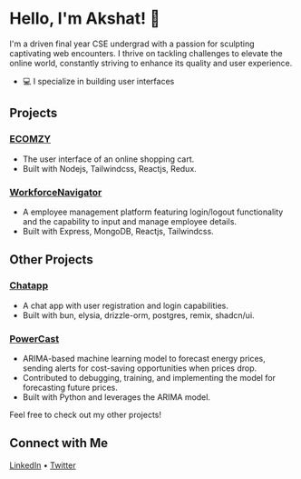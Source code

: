 # Hello, I'm Akshat! 👋

I'm a driven final year CSE undergrad with a passion for sculpting captivating web encounters. I thrive on tackling challenges to elevate the online world, constantly striving to enhance its quality and user experience.

- 💻 I specialize in building user interfaces

## Projects

### [ECOMZY](https://shopping-cart-webapp.vercel.app/)
- The user interface of an online shopping cart.
- Built with Nodejs, Tailwindcss, Reactjs, Redux.

### [WorkforceNavigator](https://github.com/abhi-yo/employeeManagementSystem)
- A employee management platform featuring login/logout functionality and the capability to input and manage employee details.
- Built with Express, MongoDB, Reactjs, Tailwindcss.

## Other Projects

### [Chatapp](https://github.com/mhmdsami/chat)
- A chat app with user registration and login capabilities.
- Built with bun, elysia, drizzle-orm, postgres, remix, shadcn/ui.

### [PowerCast](https://github.com/Huloiarnata/Energy-Price-Prediction)
- ARIMA-based machine learning model to forecast energy prices, sending alerts for cost-saving opportunities when prices drop.
- Contributed to debugging, training, and implementing the model for forecasting future prices.
- Built with Python and leverages the ARIMA model.

Feel free to check out my other projects!

## Connect with Me

[LinkedIn](https://www.linkedin.com/in/singh-akshat/) • [Twitter](https://twitter.com/AkshatSingh_s) 
